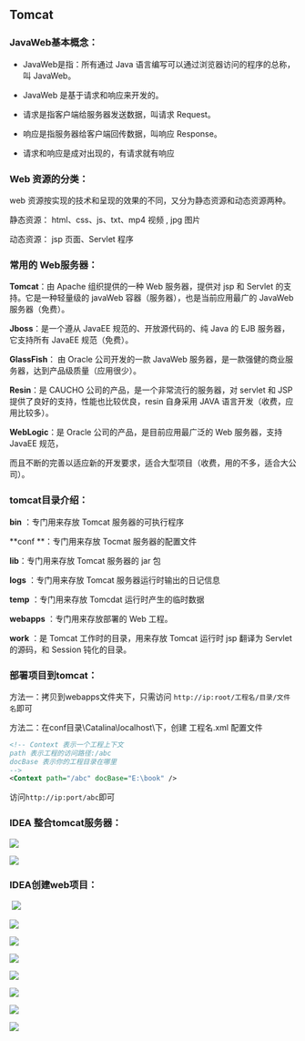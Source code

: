 ## Tomcat

### JavaWeb基本概念：

- JavaWeb是指：所有通过 Java 语言编写可以通过浏览器访问的程序的总称，叫 JavaWeb。

- JavaWeb 是基于请求和响应来开发的。 

- 请求是指客户端给服务器发送数据，叫请求 Request。

- 响应是指服务器给客户端回传数据，叫响应 Response。

- 请求和响应是成对出现的，有请求就有响应



### **Web** 资源的分类：

web 资源按实现的技术和呈现的效果的不同，又分为静态资源和动态资源两种。

静态资源： html、css、js、txt、mp4 视频 , jpg 图片

动态资源： jsp 页面、Servlet 程序



### 常用的 Web服务器：

**Tomcat**：由 Apache 组织提供的一种 Web 服务器，提供对 jsp 和 Servlet 的支持。它是一种轻量级的 javaWeb 容器（服务器），也是当前应用最广的 JavaWeb 服务器（免费）。

**Jboss**：是一个遵从 JavaEE 规范的、开放源代码的、纯 Java 的 EJB 服务器，它支持所有 JavaEE 规范（免费）。

**GlassFish**： 由 Oracle 公司开发的一款 JavaWeb 服务器，是一款强健的商业服务器，达到产品级质量（应用很少）。

**Resin**：是 CAUCHO 公司的产品，是一个非常流行的服务器，对 servlet 和 JSP 提供了良好的支持，性能也比较优良，resin 自身采用 JAVA 语言开发（收费，应用比较多）。

**WebLogic**：是 Oracle 公司的产品，是目前应用最广泛的 Web 服务器，支持 JavaEE 规范，

而且不断的完善以适应新的开发要求，适合大型项目（收费，用的不多，适合大公司）。





### tomcat目录介绍：

**bin** ：专门用来存放 Tomcat 服务器的可执行程序

**conf **：专门用来存放 Tocmat 服务器的配置文件

**lib**：专门用来存放 Tomcat 服务器的 jar 包

**logs** ：专门用来存放 Tomcat 服务器运行时输出的日记信息

**temp** ：专门用来存放 Tomcdat 运行时产生的临时数据

**webapps** ：专门用来存放部署的 Web 工程。

**work** ：是 Tomcat 工作时的目录，用来存放 Tomcat 运行时 jsp 翻译为 Servlet 的源码，和 Session 钝化的目录。



### 部署项目到tomcat：

方法一：拷贝到webapps文件夹下，只需访问 `http://ip:root/工程名/目录/文件名`即可

方法二：在conf目录\Catalina\localhost\下，创建 工程名.xml 配置文件

```xml
<!-- Context 表示一个工程上下文
path 表示工程的访问路径:/abc
docBase 表示你的工程目录在哪里
-->
<Context path="/abc" docBase="E:\book" />
```

访问`http://ip:port/abc`即可



### IDEA 整合tomcat服务器：

![](https://github.com/myself54188/picx-images-hosting/raw/master/JavaWeb/image-20240713161246300.3nrjk8g3oz.webp)

![](https://github.com/myself54188/picx-images-hosting/raw/master/JavaWeb/image-20240713162825131.8z6g4y26d3.webp)



### IDEA创建web项目：

​	![](https://github.com/myself54188/picx-images-hosting/raw/master/JavaWeb/image-20240713162210713.9gwhtj3jxw.webp)

![](https://github.com/myself54188/picx-images-hosting/raw/master/JavaWeb/image-20240713182538769.7p3iymk722.webp)

![](https://github.com/myself54188/picx-images-hosting/raw/master/JavaWeb/image-20240713162312978.3uurfo294l.webp)

![](https://github.com/myself54188/picx-images-hosting/raw/master/JavaWeb/image-20240713162421903.6m3tnqod6e.webp)

![](https://github.com/myself54188/picx-images-hosting/raw/master/JavaWeb/image-20240713162535101.2yya07skon.webp)

![](https://github.com/myself54188/picx-images-hosting/raw/master/JavaWeb/image-20240713175903489.41xzb3oek8.webp)

![](https://github.com/myself54188/picx-images-hosting/raw/master/JavaWeb/image-20240713180507175.86tkn7lkmx.webp)

![](https://github.com/myself54188/picx-images-hosting/raw/master/JavaWeb/image-20240713181908000.51e2o9r5q2.webp) 